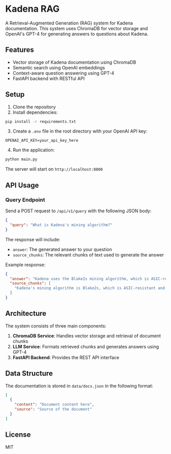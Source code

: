 # Kadena RAG

A Retrieval-Augmented Generation (RAG) system for Kadena documentation. This system uses ChromaDB for vector storage and OpenAI's GPT-4 for generating answers to questions about Kadena.

## Features

- Vector storage of Kadena documentation using ChromaDB
- Semantic search using OpenAI embeddings
- Context-aware question answering using GPT-4
- FastAPI backend with RESTful API

## Setup

1. Clone the repository
2. Install dependencies:

```bash
pip install -r requirements.txt
```

3. Create a `.env` file in the root directory with your OpenAI API key:

```
OPENAI_API_KEY=your_api_key_here
```

4. Run the application:

```bash
python main.py
```

The server will start on `http://localhost:8000`

## API Usage

### Query Endpoint

Send a POST request to `/api/v1/query` with the following JSON body:

```json
{
  "query": "What is Kadena's mining algorithm?"
}
```

The response will include:

- `answer`: The generated answer to your question
- `source_chunks`: The relevant chunks of text used to generate the answer

Example response:

```json
{
  "answer": "Kadena uses the Blake2s mining algorithm, which is ASIC-resistant and designed to be more energy-efficient than Bitcoin's SHA-256. The mining difficulty adjusts automatically to maintain a consistent block time across all chains.",
  "source_chunks": [
    "Kadena's mining algorithm is Blake2s, which is ASIC-resistant and designed to be more energy-efficient than Bitcoin's SHA-256. The mining difficulty adjusts automatically to maintain a consistent block time across all chains."
  ]
}
```

## Architecture

The system consists of three main components:

1. **ChromaDB Service**: Handles vector storage and retrieval of document chunks
2. **LLM Service**: Formats retrieved chunks and generates answers using GPT-4
3. **FastAPI Backend**: Provides the REST API interface

## Data Structure

The documentation is stored in `data/docs.json` in the following format:

```json
[
  {
    "content": "Document content here",
    "source": "Source of the document"
  }
]
```

## License

MIT
